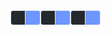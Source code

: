 <div style="display:flex;">
<svg width="48" height="24" viewBox="0 0 48 24" fill="none" xmlns="http://www.w3.org/2000/svg">
        <path d="M4 0.5H23.5V23.5H4C2.067 23.5 0.5 21.933 0.5 20V4C0.5 2.067 2.067 0.5 4 0.5Z" fill="#24292F"
            stroke="#E4EAF1" />
        <mask id="path-3-inside-1_127_2722" fill="white">
            <path d="M24 0H44C46.2091 0 48 1.79086 48 4V20C48 22.2091 46.2091 24 44 24H24V0Z" />
        </mask>
        <path d="M24 0H44C46.2091 0 48 1.79086 48 4V20C48 22.2091 46.2091 24 44 24H24V0Z" fill="#6D96FF" />
        <path
            d="M24 -1H44C46.7614 -1 49 1.23858 49 4H47C47 2.34315 45.6569 1 44 1H24V-1ZM49 20C49 22.7614 46.7614 25 44 25H24V23H44C45.6569 23 47 21.6569 47 20H49ZM24 24V0V24ZM44 -1C46.7614 -1 49 1.23858 49 4V20C49 22.7614 46.7614 25 44 25V23C45.6569 23 47 21.6569 47 20V4C47 2.34315 45.6569 1 44 1V-1Z"
            fill="#E4EAF1" mask="url(#path-3-inside-1_127_2722)" />
    </svg>
  <svg width="48" height="24" viewBox="0 0 48 24" fill="none" xmlns="http://www.w3.org/2000/svg">
        <path d="M4 0.5H23.5V23.5H4C2.067 23.5 0.5 21.933 0.5 20V4C0.5 2.067 2.067 0.5 4 0.5Z" fill="#24292F"
            stroke="#E4EAF1" />
        <mask id="path-3-inside-1_127_2722" fill="white">
            <path d="M24 0H44C46.2091 0 48 1.79086 48 4V20C48 22.2091 46.2091 24 44 24H24V0Z" />
        </mask>
        <path d="M24 0H44C46.2091 0 48 1.79086 48 4V20C48 22.2091 46.2091 24 44 24H24V0Z" fill="#6D96FF" />
        <path
            d="M24 -1H44C46.7614 -1 49 1.23858 49 4H47C47 2.34315 45.6569 1 44 1H24V-1ZM49 20C49 22.7614 46.7614 25 44 25H24V23H44C45.6569 23 47 21.6569 47 20H49ZM24 24V0V24ZM44 -1C46.7614 -1 49 1.23858 49 4V20C49 22.7614 46.7614 25 44 25V23C45.6569 23 47 21.6569 47 20V4C47 2.34315 45.6569 1 44 1V-1Z"
            fill="#E4EAF1" mask="url(#path-3-inside-1_127_2722)" />
    </svg>
  <svg width="48" height="24" viewBox="0 0 48 24" fill="none" xmlns="http://www.w3.org/2000/svg">
        <path d="M4 0.5H23.5V23.5H4C2.067 23.5 0.5 21.933 0.5 20V4C0.5 2.067 2.067 0.5 4 0.5Z" fill="#24292F"
            stroke="#E4EAF1" />
        <mask id="path-3-inside-1_127_2722" fill="white">
            <path d="M24 0H44C46.2091 0 48 1.79086 48 4V20C48 22.2091 46.2091 24 44 24H24V0Z" />
        </mask>
        <path d="M24 0H44C46.2091 0 48 1.79086 48 4V20C48 22.2091 46.2091 24 44 24H24V0Z" fill="#6D96FF" />
        <path
            d="M24 -1H44C46.7614 -1 49 1.23858 49 4H47C47 2.34315 45.6569 1 44 1H24V-1ZM49 20C49 22.7614 46.7614 25 44 25H24V23H44C45.6569 23 47 21.6569 47 20H49ZM24 24V0V24ZM44 -1C46.7614 -1 49 1.23858 49 4V20C49 22.7614 46.7614 25 44 25V23C45.6569 23 47 21.6569 47 20V4C47 2.34315 45.6569 1 44 1V-1Z"
            fill="#E4EAF1" mask="url(#path-3-inside-1_127_2722)" />
    </svg>
  
  
</div>
